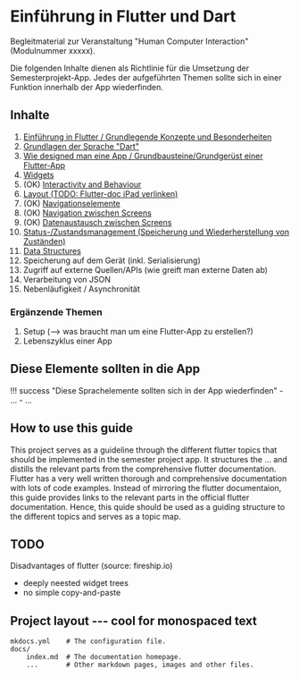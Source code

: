 # Einführung in Flutter und Dart

Begleitmaterial zur Veranstaltung "Human Computer Interaction" (Modulnummer xxxxx).

Die folgenden Inhalte dienen als Richtlinie für die Umsetzung der Semesterprojekt-App. Jedes der aufgeführten Themen sollte sich in einer Funktion innerhalb der App wiederfinden. 

## Inhalte

1. [Einführung in Flutter / Grundlegende Konzepte und Besonderheiten](./themen/flutter_introduction.md)
2. [Grundlagen der Sprache "Dart"](./themen/dart.md)
3. [Wie designed man eine App / Grundbausteine/Grundgerüst einer Flutter-App](./themen/designing_an_app.md)
4. [Widgets](./themen/widgets.md)
5. (OK) [Interactivity and Behaviour](./themen/behaviour.md)
6. [Layout (TODO: Flutter-doc iPad verlinken)](./themen/layout.md)
7. (OK) [Navigationselemente](./themen/navigation.md)
8. (OK) [Navigation zwischen Screens](./themen/screen_navigation.md)
9. (OK) [Datenaustausch zwischen Screens](./themen/data_exchange.md)
10. [Status-/Zustandsmanagement (Speicherung und Wiederherstellung von Zuständen)](./themen/state_management.md)
11. [Data Structures](./themen/data_structures.md) 
12. Speicherung auf dem Gerät (inkl. Serialisierung)
13. Zugriff auf externe Quellen/APIs (wie greift man externe Daten ab)
14. Verarbeitung von JSON
15. Nebenläufigkeit / Asynchronität

<!-- 16. Fortgestrittene Widgets
    1.  RecyclerView
    2.  Gesten
    3.   -->



### Ergänzende Themen

1. Setup (--> was braucht man um eine Flutter-App zu erstellen?)
2. Lebenszyklus einer App


## Diese Elemente sollten in die App

!!! success "Diese Sprachelemente sollten sich in der App wiederfinden"
    - ...
    - ...




## How to use this guide

This project serves as a guideline through the different flutter topics that should be implemented in the semester project app.
It structures the ... and distills the relevant parts from the comprehensive flutter documentation. Flutter has a very well written thorough and comprehensive documentation with lots of code examples. Instead of mirroring the flutter documentaion, this guide provides links to the relevant parts in the official flutter documentation. Hence, this quide should be used as a guiding structure to the different topics and serves as a topic map.


## TODO

Disadvantages of flutter (source: fireship.io)
- deeply neested widget trees
- no simple copy-and-paste



## Project layout --- cool for monospaced text

    mkdocs.yml    # The configuration file.
    docs/
        index.md  # The documentation homepage.
        ...       # Other markdown pages, images and other files.
